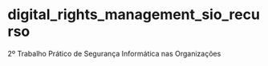 # digital_rights_management_sio_recurso
2º Trabalho Prático de Segurança Informática nas Organizações
